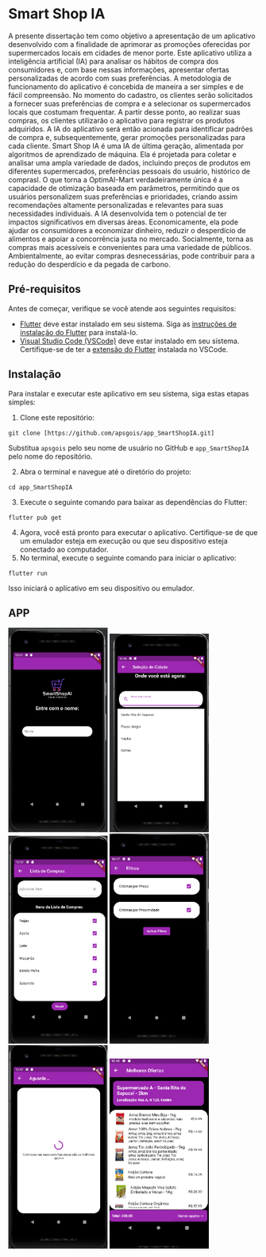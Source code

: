 <h1>Smart Shop IA</h1>

<p>A presente dissertação tem como objetivo a apresentação de um aplicativo desenvolvido
com a finalidade de aprimorar as promoções oferecidas por supermercados locais em
cidades de menor porte. Este aplicativo utiliza a inteligência artificial (IA) para analisar os
hábitos de compra dos consumidores e, com base nessas informações, apresentar ofertas
personalizadas de acordo com suas preferências.
A metodologia de funcionamento do aplicativo é concebida de maneira a ser simples e de
fácil compreensão. No momento do cadastro, os clientes serão solicitados a fornecer suas
preferências de compra e a selecionar os supermercados locais que costumam frequentar.
A partir desse ponto, ao realizar suas compras, os clientes utilizarão o aplicativo para
registrar os produtos adquiridos. A IA do aplicativo será então acionada para identificar
padrões de compra e, subsequentemente, gerar promoções personalizadas para cada
cliente.
Smart Shop IA é uma IA de última geração, alimentada por algoritmos de aprendizado de
máquina. Ela é projetada para coletar e analisar uma ampla variedade de dados, incluindo
preços de produtos em diferentes supermercados, preferências pessoais do usuário,
histórico de comprasl.
O que torna a OptimAI-Mart verdadeiramente única é a capacidade de otimização baseada
em parâmetros, permitindo que os usuários personalizem suas preferências e prioridades,
criando assim recomendações altamente personalizadas e relevantes para suas
necessidades individuais.
A IA desenvolvida tem o potencial de ter impactos significativos em diversas áreas.
Economicamente, ela pode ajudar os consumidores a economizar dinheiro, reduzir o
desperdício de alimentos e apoiar a concorrência justa no mercado. Socialmente, torna as
compras mais acessíveis e convenientes para uma variedade de públicos. Ambientalmente,
ao evitar compras desnecessárias, pode contribuir para a redução do desperdício e da
pegada de carbono.</p>

<h2>Pré-requisitos</h2>

<p>Antes de começar, verifique se você atende aos seguintes requisitos:</p>

<ul>
  <li><a href="https://flutter.dev/">Flutter</a> deve estar instalado em seu sistema. Siga as <a href="https://flutter.dev/docs/get-started/install">instruções de instalação do Flutter</a> para instalá-lo.</li>
  <li><a href="https://code.visualstudio.com/">Visual Studio Code (VSCode)</a> deve estar instalado em seu sistema. Certifique-se de ter a <a href="https://marketplace.visualstudio.com/items?itemName=Dart-Code.flutter">extensão do Flutter</a> instalada no VSCode.</li>
</ul>

<h2>Instalação</h2>

<p>Para instalar e executar este aplicativo em seu sistema, siga estas etapas simples:</p>

<ol>
  <li>Clone este repositório:</li>
</ol>

<pre><code>git clone [https://github.com/apsgois/app_SmartShopIA.git]
</code></pre>

<p>Substitua <code>apsgois</code> pelo seu nome de usuário no GitHub e <code>app_SmartShopIA</code> pelo nome do repositório.</p>

<ol start="2">
  <li>Abra o terminal e navegue até o diretório do projeto:</li>
</ol>

<pre><code>cd app_SmartShopIA
</code></pre>

<ol start="3">
  <li>Execute o seguinte comando para baixar as dependências do Flutter:</li>
</ol>

<pre><code>flutter pub get
</code></pre>

<ol start="4">
  <li>Agora, você está pronto para executar o aplicativo. Certifique-se de que um emulador esteja em execução ou que seu dispositivo esteja conectado ao computador.</li>
  <li>No terminal, execute o seguinte comando para iniciar o aplicativo:</li>
</ol>

<pre><code>flutter run
</code></pre>

<p>Isso iniciará o aplicativo em seu dispositivo ou emulador.</p>


<h2>APP</h2>
<p float="left">

 <img src="https://github.com/apsgois/app_SmartShopIA/blob/main/Imagens/login.png" width="200" />
 <img src="https://github.com/apsgois/app_SmartShopIA/blob/main/Imagens/cidade.png" width="200" /> 
 <img src="https://github.com/apsgois/app_SmartShopIA/blob/main/Imagens/lista.png" width="200" /> 
 <img src="https://github.com/apsgois/app_SmartShopIA/blob/main/Imagens/filtros.png" width="200" /> 
 <img src="https://github.com/apsgois/app_SmartShopIA/blob/main/Imagens/progresso.png" width="200" /> 
 <img src="https://github.com/apsgois/app_SmartShopIA/blob/main/Imagens/ofertas.png" width="200" /> 
</p>


